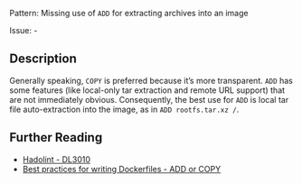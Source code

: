 Pattern: Missing use of `ADD` for extracting archives into an image

Issue: -

## Description

Generally speaking, `COPY` is preferred because it’s more transparent. `ADD` has some features (like local-only tar extraction and remote URL support) that are not immediately obvious. Consequently, the best use for `ADD` is local tar file auto-extraction into the image, as in `ADD rootfs.tar.xz /`.

## Further Reading

* [Hadolint - DL3010](https://github.com/hadolint/hadolint/wiki/DL3010)
* [Best practices for writing Dockerfiles - ADD or COPY](https://docs.docker.com/engine/articles/dockerfile_best-practices/#add-or-copy)
